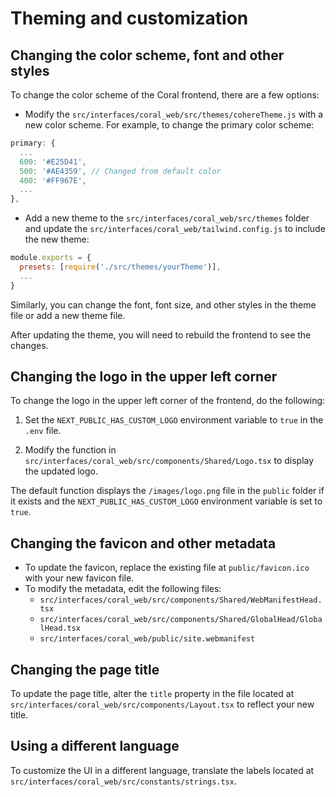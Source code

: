 # Theming and customization

## Changing the color scheme, font and other styles

To change the color scheme of the Coral frontend, there are a few options:

- Modify the `src/interfaces/coral_web/src/themes/cohereTheme.js` with a new color scheme. For example, to change the primary color scheme:

```js
primary: {
  ...
  600: '#E25D41',
  500: '#AE4359', // Changed from default color
  400: '#FF967E',
  ...
},
```

- Add a new theme to the `src/interfaces/coral_web/src/themes` folder and update the `src/interfaces/coral_web/tailwind.config.js` to include the new theme:

```js
module.exports = {
  presets: [require('./src/themes/yourTheme')],
  ...
}
```

Similarly, you can change the font, font size, and other styles in the theme file or add a new theme file.

After updating the theme, you will need to rebuild the frontend to see the changes.

## Changing the logo in the upper left corner

To change the logo in the upper left corner of the frontend, do the following:

1. Set the `NEXT_PUBLIC_HAS_CUSTOM_LOGO` environment variable to `true` in the `.env` file.

2. Modify the function in `src/interfaces/coral_web/src/components/Shared/Logo.tsx` to display the updated logo.

The default function displays the `/images/logo.png` file in the `public` folder if it exists and the `NEXT_PUBLIC_HAS_CUSTOM_LOGO` environment variable is set to `true`.

## Changing the favicon and other metadata

- To update the favicon, replace the existing file at `public/favicon.ico` with your new favicon file.
- To modify the metadata, edit the following files:
  - `src/interfaces/coral_web/src/components/Shared/WebManifestHead.tsx`
  - `src/interfaces/coral_web/src/components/Shared/GlobalHead/GlobalHead.tsx`
  - `src/interfaces/coral_web/public/site.webmanifest`

## Changing the page title

To update the page title, alter the `title` property in the file located at `src/interfaces/coral_web/src/components/Layout.tsx` to reflect your new title.

## Using a different language

To customize the UI in a different language, translate the labels located at `src/interfaces/coral_web/src/constants/strings.tsx`.
